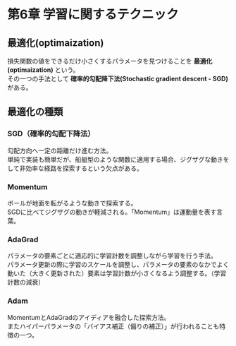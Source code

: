 # 第6章 学習に関するテクニック
## 最適化(optimaization)
損失関数の値をできるだけ小さくするパラメータを見つけることを **最適化(optimaization)** という。  
その一つの手法として **確率的勾配降下法(Stochastic gradient descent - SGD)** がある。  

## 最適化の種類
### SGD（確率的勾配下降法）
勾配方向へ一定の距離だけ進む方法。  
単純で実装も簡単だが、船艇型のような関数に適用する場合、ジグザグな動きをして非効率な経路を探索するという欠点がある。  

### Momentum
ボールが地面を転がるような動きで探索する。  
SGDに比べてジグザグの動きが軽減される。「Momentum」は運動量を表す言葉。

### AdaGrad
パラメータの要素ごとに適応的に学習計数を調整しながら学習を行う手法。  
パラメータ更新の際に学習のスケールを調整し、パラメータの要素のなかでよく動いた（大きく更新された）要素は学習計数が小さくなるよう調整する。（学習計数の減衰）

### Adam
MomentumとAdaGradのアイディアを融合した探索方法。  
またハイパーパラメータの「バイアス補正（偏りの補正）」が行われることも特徴の一つ。


